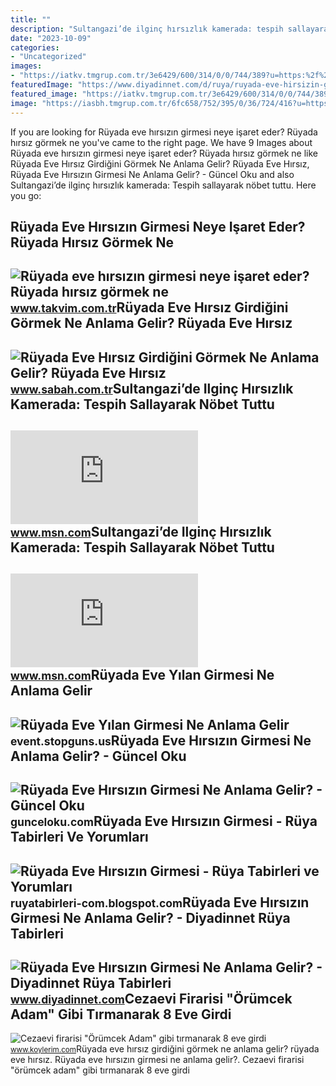 ```yaml
---
title: ""
description: "Sultangazi’de ilginç hırsızlık kamerada: tespih sallayarak nöbet tuttu"
date: "2023-10-09"
categories:
- "Uncategorized"
images:
- "https://iatkv.tmgrup.com.tr/3e6429/600/314/0/0/744/389?u=https:%2f%2fitkv.tmgrup.com.tr%2f2020%2f07%2f09%2fruyada-eve-hirsizin-girmesi-neye-isaret-eder-ruyada-hirsiz-gormek-ne-anlama-gelir-1594303714292.jpg"
featuredImage: "https://www.diyadinnet.com/d/ruya/ruyada-eve-hirsizin-girmesi-ne-anlama-gelir-5264.jpg"
featured_image: "https://iatkv.tmgrup.com.tr/3e6429/600/314/0/0/744/389?u=https:%2f%2fitkv.tmgrup.com.tr%2f2020%2f07%2f09%2fruyada-eve-hirsizin-girmesi-neye-isaret-eder-ruyada-hirsiz-gormek-ne-anlama-gelir-1594303714292.jpg"
image: "https://iasbh.tmgrup.com.tr/6fc658/752/395/0/36/724/416?u=https://isbh.tmgrup.com.tr/sbh/2021/09/09/ruyada-eve-hirsizin-girdigini-gormek-ne-demek-ruyada-eve-hirsiz-girmesi-ne-anlama-gelir-1631185131795.jpg"
---
```


If you are looking for Rüyada eve hırsızın girmesi neye işaret eder? Rüyada hırsız görmek ne you've came to the right page. We have 9 Images about Rüyada eve hırsızın girmesi neye işaret eder? Rüyada hırsız görmek ne like Rüyada Eve Hırsız Girdiğini Görmek Ne Anlama Gelir? Rüyada Eve Hırsız, Rüyada Eve Hırsızın Girmesi Ne Anlama Gelir? - Güncel Oku and also Sultangazi’de ilginç hırsızlık kamerada: Tespih sallayarak nöbet tuttu. Here you go:

Rüyada Eve Hırsızın Girmesi Neye Işaret Eder? Rüyada Hırsız Görmek Ne
---------------------------------------------------------------------

 ![Rüyada eve hırsızın girmesi neye işaret eder? Rüyada hırsız görmek ne](https://iatkv.tmgrup.com.tr/3e6429/600/314/0/0/744/389?u=https:%2f%2fitkv.tmgrup.com.tr%2f2020%2f07%2f09%2fruyada-eve-hirsizin-girmesi-neye-isaret-eder-ruyada-hirsiz-gormek-ne-anlama-gelir-1594303714292.jpg) <small>www.takvim.com.tr</small>Rüyada Eve Hırsız Girdiğini Görmek Ne Anlama Gelir? Rüyada Eve Hırsız
---------------------------------------------------------------------

 ![Rüyada Eve Hırsız Girdiğini Görmek Ne Anlama Gelir? Rüyada Eve Hırsız](https://iasbh.tmgrup.com.tr/6fc658/752/395/0/36/724/416?u=https://isbh.tmgrup.com.tr/sbh/2021/09/09/ruyada-eve-hirsizin-girdigini-gormek-ne-demek-ruyada-eve-hirsiz-girmesi-ne-anlama-gelir-1631185131795.jpg) <small>www.sabah.com.tr</small>Sultangazi’de Ilginç Hırsızlık Kamerada: Tespih Sallayarak Nöbet Tuttu
----------------------------------------------------------------------

 ![Sultangazi’de ilginç hırsızlık kamerada: Tespih sallayarak nöbet tuttu](https://img-s-msn-com.akamaized.net/tenant/amp/entityid/AA19I53Z.img) <small>www.msn.com</small>Sultangazi’de Ilginç Hırsızlık Kamerada: Tespih Sallayarak Nöbet Tuttu
----------------------------------------------------------------------

 ![Sultangazi’de ilginç hırsızlık kamerada: Tespih sallayarak nöbet tuttu](https://img-s-msn-com.akamaized.net/tenant/amp/entityid/AA19hvsu.img) <small>www.msn.com</small>Rüyada Eve Yılan Girmesi Ne Anlama Gelir
----------------------------------------

 ![Rüyada Eve Yılan Girmesi Ne Anlama Gelir](https://i.ytimg.com/vi/psJ_odKXLek/hqdefault.jpg) <small>event.stopguns.us</small>Rüyada Eve Hırsızın Girmesi Ne Anlama Gelir? - Güncel Oku
---------------------------------------------------------

 ![Rüyada Eve Hırsızın Girmesi Ne Anlama Gelir? - Güncel Oku](https://gunceloku.com/uploads/ruyada-eve-hirsizin-girmesi-ne-anlama-gelir-63d2e98c2f101.jpg) <small>gunceloku.com</small>Rüyada Eve Hırsızın Girmesi - Rüya Tabirleri Ve Yorumları
---------------------------------------------------------

 ![Rüyada Eve Hırsızın Girmesi - Rüya Tabirleri ve Yorumları](https://1.bp.blogspot.com/-yiWLWc2vo-A/XirlIaVqO_I/AAAAAAAAMao/-51rS_cdhMEOIRDwsMWiXg9CbEQfsjmVACLcBGAsYHQ/s1600/ruyada-eve-hirsizin-girmesi.jpg) <small>ruyatabirleri-com.blogspot.com</small>Rüyada Eve Hırsızın Girmesi Ne Anlama Gelir? - Diyadinnet Rüya Tabirleri
------------------------------------------------------------------------

 ![Rüyada Eve Hırsızın Girmesi Ne Anlama Gelir? - Diyadinnet Rüya Tabirleri](https://www.diyadinnet.com/d/ruya/ruyada-eve-hirsizin-girmesi-ne-anlama-gelir-5264.jpg) <small>www.diyadinnet.com</small>Cezaevi Firarisi "Örümcek Adam" Gibi Tırmanarak 8 Eve Girdi
-----------------------------------------------------------

 ![Cezaevi firarisi "Örümcek Adam" gibi tırmanarak 8 eve girdi](https://d.koylerim.com/other/2017/08/11/hukumlu-hirsizin-tirmanarak-evlere-girmesi-guvenlik-kamerasi-tarafindan.jpg) <small>www.koylerim.com</small>Rüyada eve hırsız girdiğini görmek ne anlama gelir? rüyada eve hırsız. Rüyada eve hırsızın girmesi ne anlama gelir?. Cezaevi firarisi "örümcek adam" gibi tırmanarak 8 eve girdi
